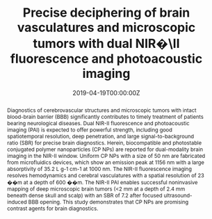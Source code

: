 ---
title: 'Precise deciphering of brain vasculatures and microscopic tumors with dual NIR�\II fluorescence and photoacoustic imaging'

# Authors
# If you created a profile for a user (e.g. the default `admin` user), write the username (folder name) here
# and it will be replaced with their full name and linked to their profile.
authors:
  - Bing Guo
  - Zhe Feng
  - Dehong Hu
  - Shidang Xu
  - Eshu Middha
  - Yutong Pan
  - Chengbo Liu
  - Hairong Zheng
  - Jun Qian*
  - Zonghai Sheng*
  - Bin Liu*

# Author notes (optional)
author_notes:
  - 'Equal contribution'
  - 'Equal contribution'
  - 'Equal contribution'
  - 'Equal contribution'
  - 'Equal contribution'
  - 'Equal contribution'
  - 'Equal contribution'
  - 'Equal contribution'
  - 'Corresponding author'
  - 'Corresponding author'
  - 'Corresponding author'

date: '2019-04-19T00:00:00Z'
doi: '10.1002/adma.201902504'

# Schedule page publish date (NOT publication's date).
publishDate: '2019-07-31T00:00:00Z'

# Publication type.
# Accepts a single type but formatted as a YAML list (for Hugo requirements).
# Enter a publication type from the CSL standard.
publication_types: ['article-journal']

# Publication name and optional abbreviated publication name.
publication: In *Advanced Materials*
publication_short: In *Adv. Mater.*

abstract: Diagnostics of cerebrovascular structures and microscopic tumors with intact blood-brain barrier (BBB) significantly contributes to timely treatment of patients bearing neurological diseases. Dual NIR-II fluorescence and photoacoustic imaging (PAI) is expected to offer powerful strength, including good spatiotemporal resolution, deep penetration, and large signal-to-background ratio (SBR) for precise brain diagnostics. Herein, biocompatible and photostable conjugated polymer nanoparticles (CP NPs) are reported for dual-modality brain imaging in the NIR-II window. Uniform CP NPs with a size of 50 nm are fabricated from microfluidics devices, which show an emission peak at 1156 nm with a large absorptivity of 35.2 L g-1 cm-1 at 1000 nm. The NIR-II fluorescence imaging resolves hemodynamics and cerebral vasculatures with a spatial resolution of 23 ��m at a depth of 600 ��m. The NIR-II PAI enables successful noninvasive mapping of deep microscopic brain tumors (<2 mm at a depth of 2.4 mm beneath dense skull and scalp) with an SBR of 7.2 after focused ultrasound-induced BBB opening. This study demonstrates that CP NPs are promising contrast agents for brain diagnostics.

# Summary. An optional shortened abstract.
summary: Diagnostics of cerebrovascular structures and microscopic tumors with intact blood-brain barrier (BBB) significantly contributes to timely treatment of patients bearing neurological diseases. Dual NIR-II fluorescence and photoacoustic imaging (PAI) is expected to offer powerful strength, including good spatiotemporal resolution, deep penetration, and large signal-to-background ratio (SBR) for precise brain diagnostics. Herein, biocompatible and photostable conjugated polymer nanoparticles (CP NPs) are reported for dual-modality brain imaging in the NIR-II window. Uniform CP NPs with a size of 50 nm are fabricated from microfluidics devices, which show an emission peak at 1156 nm with a large absorptivity of 35.2 L g-1 cm-1 at 1000 nm. The NIR-II fluorescence imaging resolves hemodynamics and cerebral vasculatures with a spatial resolution of 23 ��m at a depth of 600 ��m. The NIR-II PAI enables successful noninvasive mapping of deep microscopic brain tumors (<2 mm at a depth of 2.4 mm beneath dense skull and scalp) with an SBR of 7.2 after focused ultrasound-induced BBB opening. This study demonstrates that CP NPs are promising contrast agents for brain diagnostics.
tags: []

# Display this page in the Featured widget?
featured: true

# Custom links (uncomment lines below)
# links:
# - name: Custom Link
#   url: http://example.org

url_pdf: 'https://onlinelibrary.wiley.com/doi/epdf/10.1002/adma.201902504'
url_code: ''
url_dataset: ''
url_poster: ''
url_project: ''
url_slides: ''
url_source: ''
url_video: ''

# Featured image
# To use, add an image named `featured.jpg/png` to your page's folder.
# image:
#   caption: 'Image credit: [**Unsplash**](https://unsplash.com/photos/pLCdAaMFLTE)'
#   focal_point: ''
#   preview_only: false
---